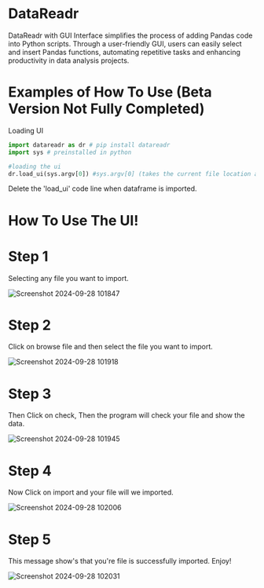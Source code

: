 # DataReadr
DataReadr with GUI Interface simplifies the process of adding Pandas code into Python scripts. Through a user-friendly GUI, users can easily select and insert Pandas functions, automating repetitive tasks and enhancing productivity in data analysis projects.

# Examples of How To Use (Beta Version Not Fully Completed)

Loading UI
```python
import datareadr as dr # pip install datareadr
import sys # preinstalled in python

#loading the ui
dr.load_ui(sys.argv[0]) #sys.argv[0] (takes the current file location and insert it in the program)
```
Delete the 'load_ui' code line when dataframe is imported.

# How To Use The UI!

# Step 1
Selecting any file you want to import.

![Screenshot 2024-09-28 101847](https://github.com/user-attachments/assets/7c49cdef-b964-4190-acfe-c96d97e8361c)

# Step 2
Click on browse file and then select the file you want to import.

![Screenshot 2024-09-28 101918](https://github.com/user-attachments/assets/a9428945-130b-43bf-981b-bd5e02461c96)

# Step 3
Then Click on check, Then the program will check your file and show the data.

![Screenshot 2024-09-28 101945](https://github.com/user-attachments/assets/a8941177-8607-4ae5-9b05-ee90469cf0e4)

# Step 4
Now Click on import and your file will we imported.

![Screenshot 2024-09-28 102006](https://github.com/user-attachments/assets/b7780fb9-34d6-4f05-950e-af823ab2187a)

# Step 5
This message show's that you're file is successfully imported. Enjoy!

![Screenshot 2024-09-28 102031](https://github.com/user-attachments/assets/29f948a2-84da-4ae3-bb89-4fe06253e4a5)



